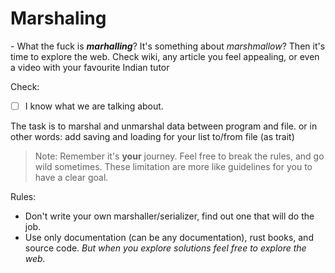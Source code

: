 # Marshaling

\- What the fuck is ***marhalling***? It's something about *marshmallow*?
Then it's time to explore the web. Check wiki, any article you feel appealing, or even a video with your favourite Indian tutor 

Check:
- [ ] I know what we are talking about. 

The task is to marshal and unmarshal data between program and file.
    or in other words: add saving and loading for your list to/from file (as trait)

> Note: Remember it's **your** journey. Feel free to break the rules, and go wild sometimes.
> These limitation are more like guidelines for you to have a clear goal.

Rules:
- Don't write your own marshaller/serializer, find out one that will do the job.
- Use only documentation (can be any documentation), rust books, and source code. 
    *But when you explore solutions feel free to explore the web.*